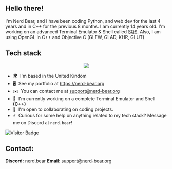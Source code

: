 ## Hello there!

I'm Nerd Bear, and I have been coding Python, and web dev for the last 4 years and in C++ for the previous 8 months. I am currently 14 years old. I'm working on an advanced Terminal Emulator & Shell called [SQS](https://github.com/nerd-bear/sqs). Also, I am using OpenGL in C++ and Objective C (GLFW, GLAD, KHR, GLUT)


## Tech stack
<p align="center">
    <a href="https://github.com/LelouchFR/skill-icons">
        <img src="https://go-skill-icons.vercel.app/api/icons?i=ts,js,html,css,cpp,react,kotlin,java,python,bash,maven,gradle,bootstrap,bulma,nextjs,tailwind,cmake,githubactions,jquery,discord,mongodb,sqlite,postgresql,vim,neovim,idea,vscode,docker,github&perline=13" />
    </a>
</p>

*   🌍  I'm based in the United Kindom
*   🖥️  See my portfolio at https://nerd-bear.org
*   ✉️  You can contact me at [support@nerd-bear.org](mailto:support@nerd-bear.org)
*   🚀  I'm currently working on a complete Terminal Emulator and Shell **(C++)**
*   🤝  I'm open to collaborating on coding projects.
*   ⚡  Curious for some help on anything related to my tech stack? Message me on Discord at `nerd.bear`!


![Visitor Badge](https://visitor-badge.laobi.icu/badge?page_id=eveeifyeve.eveeifyeve&left_color=royalblue&right_color=mediumpurple&left_text=People%20Visited:)

## Contact:

**Discord:** nerd.bear
**Email**: support@nerd-bear.org
